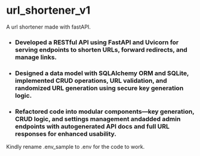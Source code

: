 # url_shortener_v1
A url shortener made with fastAPI.

* ### Developed a RESTful API using FastAPI and Uvicorn for serving endpoints to shorten URLs, forward redirects, and manage links.
* ### Designed a data model with SQLAlchemy ORM and SQLite, implemented CRUD operations, URL validation, and randomized URL generation using secure key generation logic.
* ### Refactored code into modular components—key generation, CRUD logic, and settings management andadded admin endpoints with autogenerated API docs and full URL responses for enhanced usability.

Kindly rename .env_sample to .env for the code to work.
